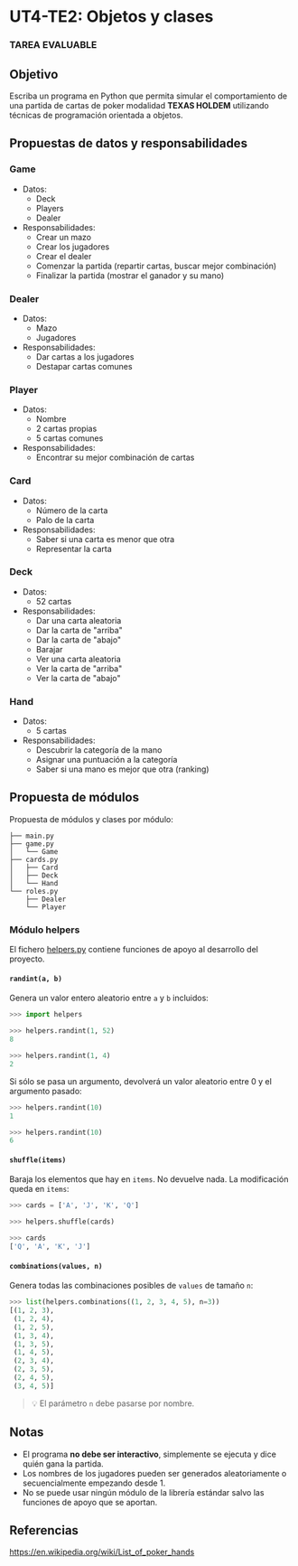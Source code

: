 # UT4-TE2: Objetos y clases

### TAREA EVALUABLE

## Objetivo

Escriba un programa en Python que permita simular el comportamiento de una partida de cartas de poker modalidad **TEXAS HOLDEM** utilizando técnicas de programación orientada a objetos.

## Propuestas de datos y responsabilidades

### Game

- Datos:
  - Deck
  - Players
  - Dealer
- Responsabilidades:
  - Crear un mazo
  - Crear los jugadores
  - Crear el dealer
  - Comenzar la partida (repartir cartas, buscar mejor combinación)
  - Finalizar la partida (mostrar el ganador y su mano)

### Dealer

- Datos:
  - Mazo
  - Jugadores
- Responsabilidades:
  - Dar cartas a los jugadores
  - Destapar cartas comunes

### Player

- Datos:
  - Nombre
  - 2 cartas propias
  - 5 cartas comunes
- Responsabilidades:
  - Encontrar su mejor combinación de cartas

### Card

- Datos:
  - Número de la carta
  - Palo de la carta
- Responsabilidades:
  - Saber si una carta es menor que otra
  - Representar la carta

### Deck

- Datos:
  - 52 cartas
- Responsabilidades:
  - Dar una carta aleatoria
  - Dar la carta de "arriba"
  - Dar la carta de "abajo"
  - Barajar
  - Ver una carta aleatoria
  - Ver la carta de "arriba"
  - Ver la carta de "abajo"

### Hand

- Datos:
  - 5 cartas
- Responsabilidades:
  - Descubrir la categoría de la mano
  - Asignar una puntuación a la categoría
  - Saber si una mano es mejor que otra (ranking)

## Propuesta de módulos

Propuesta de módulos y clases por módulo:

```
├── main.py
├── game.py
│   └── Game
├── cards.py
│   ├── Card
│   ├── Deck
│   └── Hand
└── roles.py
    ├── Dealer
    └── Player
```

### Módulo helpers

El fichero [helpers.py](./helpers.py) contiene funciones de apoyo al desarrollo del proyecto.

#### `randint(a, b)`

Genera un valor entero aleatorio entre `a` y `b` incluidos:

```python
>>> import helpers

>>> helpers.randint(1, 52)
8

>>> helpers.randint(1, 4)
2
```

Si sólo se pasa un argumento, devolverá un valor aleatorio entre 0 y el argumento pasado:

```python
>>> helpers.randint(10)
1

>>> helpers.randint(10)
6
```

#### `shuffle(items)`

Baraja los elementos que hay en `items`. No devuelve nada. La modificación queda en `items`:

```python
>>> cards = ['A', 'J', 'K', 'Q']

>>> helpers.shuffle(cards)

>>> cards
['Q', 'A', 'K', 'J']
```

#### `combinations(values, n)`

Genera todas las combinaciones posibles de `values` de tamaño `n`:

```python
>>> list(helpers.combinations((1, 2, 3, 4, 5), n=3))
[(1, 2, 3),
 (1, 2, 4),
 (1, 2, 5),
 (1, 3, 4),
 (1, 3, 5),
 (1, 4, 5),
 (2, 3, 4),
 (2, 3, 5),
 (2, 4, 5),
 (3, 4, 5)]
```

> 💡 El parámetro `n` debe pasarse por nombre.

## Notas

- El programa **no debe ser interactivo**, simplemente se ejecuta y dice quién gana la partida.
- Los nombres de los jugadores pueden ser generados aleatoriamente o secuencialmente empezando desde 1.
- No se puede usar ningún módulo de la librería estándar salvo las funciones de apoyo que se aportan.

## Referencias

https://en.wikipedia.org/wiki/List_of_poker_hands